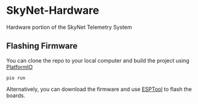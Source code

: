 # SkyNet-Hardware
Hardware portion of the SkyNet Telemetry System

## Flashing Firmware
You can clone the repo to your local computer and build the project using [PlatformIO](https://platformio.org/)
```
pio run
```
Alternatively, you can download the firmware and use [ESPTool](https://github.com/espressif/esptool) to flash the boards.
